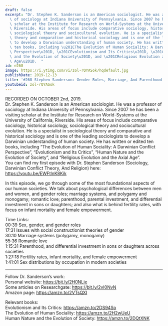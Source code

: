 ```yaml
---
draft: false
excerpt: "Dr. Stephen K. Sanderson is an American sociologist. He was a professor\
  \ of sociology at Indiana University of Pennsylvania. Since 2007 he has been a visiting\
  \ scholar at the Institute for Research on World-Systems at the University of California,\
  \ Riverside. His areas of focus include comparative sociology, historical sociology,\
  \ sociological theory and sociocultural evolution. He is a specialist in sociological\
  \ theory and comparative and historical sociology and is one of the leading sociologists\
  \ to develop a Darwinian understanding of human society. He has written or edited\
  \ ten books, including \u201CThe Evolution of Human Sociality: A Darwinian Conflict\
  \ Perspective\u201D, \u201CEvolutionism and Its Critics\u201D, \u201CHuman Nature\
  \ and the Evolution of Society\u201D, and \u201CReligious Evolution and the Axial\
  \ Age\u201D.  "
id: e268
image: https://i.ytimg.com/vi/zol-rQYASok/hqdefault.jpg
publishDate: 2019-12-13
title: '#268 Stephen Sanderson: Gender Roles, Marriage, And Parenthood Across Societies'
youtubeid: zol-rQYASok
---
```

RECORDED ON OCTOBER 2nd, 2019.  
Dr. Stephen K. Sanderson is an American sociologist. He was a professor of sociology at Indiana University of Pennsylvania. Since 2007 he has been a visiting scholar at the Institute for Research on World-Systems at the University of California, Riverside. His areas of focus include comparative sociology, historical sociology, sociological theory and sociocultural evolution. He is a specialist in sociological theory and comparative and historical sociology and is one of the leading sociologists to develop a Darwinian understanding of human society. He has written or edited ten books, including “The Evolution of Human Sociality: A Darwinian Conflict Perspective”, “Evolutionism and Its Critics”, “Human Nature and the Evolution of Society”, and “Religious Evolution and the Axial Age”.  
You can find my first episode with Dr. Stephen Sanderson (Sociology, Darwinian Conflict Theory, And Religion) here: https://youtu.be/EWFtlnK8Kik

In this episode, we go through some of the most foundational aspects of our human societies. We talk about psychological differences between men and women, and gender roles; marriage systems, and polygamy and monogamy; romantic love; parenthood, parental investment, and differential investment in sons or daughters; and also what is behind fertility rates, with focus on infant mortality and female empowerment.

Time Links:  
00:39  Sex, gender, and gender roles  
17:31  Issues with social constructionist theories of gender  
30:10  Marriage systems (polygamy, monogamy)  
55:36  Romantic love  
1:15:31  Parenthood, and differential investment in sons or daughters across societies  
1:27:18  Fertility rates, infant mortality, and female empowerment  
1:41:01  Sex distributions by occupation in modern societies

---

Follow Dr. Sanderson’s work:  
Personal website: https://bit.ly/2H0NLie  
Some articles on Researchgate: https://bit.ly/2vI0NvN  
Amazon page: https://amzn.to/2VTsQXI

Relevant books:  
Evolutionism and Its Critics: https://amzn.to/2DS94So  
The Evolution of Human Sociality: https://amzn.to/2H2wUeU  
Human Nature and the Evolution of Society: https://amzn.to/2DQtXNK
